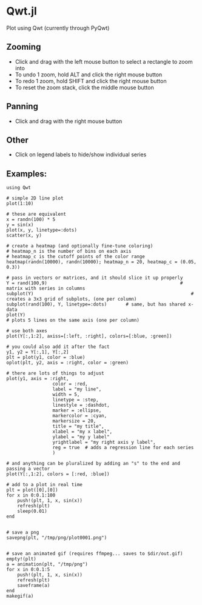 # Qwt.jl
Plot using Qwt (currently through PyQwt)

## Zooming
- Click and drag with the left mouse button to select a rectangle to zoom into
- To undo 1 zoom, hold ALT and click the right mouse button
- To redo 1 zoom, hold SHIFT and click the right mouse button
- To reset the zoom stack, click the middle mouse button

## Panning
- Click and drag with the right mouse button

## Other

- Click on legend labels to hide/show individual series


## Examples:

```
using Qwt

# simple 2D line plot
plot(1:10)

# these are equivalent
x = randn(100) * 5
y = sin(x)
plot(x, y, linetype=:dots)
scatter(x, y)

# create a heatmap (and optionally fine-tune coloring)
# heatmap_n is the number of bins on each axis
# heatmap_c is the cutoff points of the color range
heatmap(randn(10000), randn(10000); heatmap_n = 20, heatmap_c = (0.05, 0.3))

# pass in vectors or matrices, and it should slice it up properly
Y = rand(100,9)  												# matrix with series in columns
subplot(Y) 															# creates a 3x3 grid of subplots, (one per column)
subplot(rand(100), Y, linetype=:dots)		# same, but has shared x-data
plot(Y)																	# plots 5 lines on the same axis (one per column)

# use both axes
plot(Y[:,1:2], axiss=[:left, :right], colors=[:blue, :green])

# you could also add it after the fact
y1, y2 = Y[:,1], Y[:,2]
plt = plot(y1, color = :blue)
oplot(plt, y2, axis = :right, color = :green)

# there are lots of things to adjust
plot(y1, axis = :right,
				 color = :red,
				 label = "my line",
				 width = 5,
				 linetype = :step,
				 linestyle = :dashdot,
				 marker = :ellipse,
				 markercolor = :cyan,
				 markersize = 20,
				 title = "my title",
				 xlabel = "my x label",
				 ylabel = "my y label"
				 yrightlabel = "my right axis y label",
				 reg = true  # adds a regression line for each series
				 ) 

# and anything can be pluralized by adding an "s" to the end and passing a vector
plot(Y[:,1:2], colors = [:red, :blue])

# add to a plot in real time
plt = plot([0],[0])
for x in 0:0.1:100
	push!(plt, 1, x, sin(x))
	refresh(plt)
	sleep(0.01)
end


# save a png
savepng(plt, "/tmp/png/plot0001.png")


# save an animated gif (requires ffmpeg... saves to $dir/out.gif)
empty!(plt)
a = animation(plt, "/tmp/png")
for x in 0:0.1:5
	push!(plt, 1, x, sin(x))
	refresh(plt)
	saveframe(a)
end
makegif(a)

```
